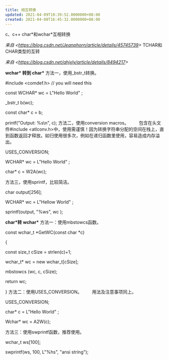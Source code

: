 ```yaml
---
title: 相互转换
updated: 2021-04-09T10:39:52.0000000+08:00
created: 2021-04-08T16:45:32.0000000+08:00
---
```


c、c++ char\*和wchar\*互相转换

*来自 \<<https://blog.csdn.net/Jeanphorn/article/details/45745739>\>*
TCHAR和CHAR类型的互转

*来自 \<<https://blog.csdn.net/ahjxly/article/details/8494217>\>*

**wchar\* 转到 char\***
方法一，使用_bstr_t转换。
　　

\#include \<comdef.h\> // you will need this

const WCHAR\* wc = L"Hello World" ;

\_bstr_t b(wc);

const char\* c = b;

printf("Output: %s\n", c);
方法二，使用conversion macros。
　　包含在头文件#include \<atlconv.h\>中，使用需谨慎！因为转换字符串分配的空间在栈上，直到函数返回才释放。如归使用很多次，例如在递归函数里使用，容易造成内存溢出。

USES_CONVERSION;

WCHAR\* wc = L"Hello World" ;

char\* c = W2A(wc);

方法三，使用sprintf，比较简洁。
　　

char output\[256\];

WCHAR\* wc = L"Hellow World" ;

sprintf(output, "%ws", wc );

**char\*转 wchar\***
方法一：使用mbstowcs函数。
　　

const wchar_t \*GetWC(const char \*c)

{

const size_t cSize = strlen(c)+1;

wchar_t\* wc = new wchar_t\[cSize\];

mbstowcs (wc, c, cSize);

return wc;

}
方法二：使用USES_CONVERSION。
　　用法及注意事项同上。
　　

USES_CONVERSION;

char\* c = L"Hello World" ;

Wchar\* wc = A2W(c);

方法三：使用swprintf函数，推荐使用。
　　

wchar_t ws\[100\];

swprintf(ws, 100, L"%hs", "ansi string");
